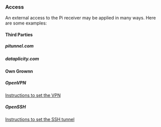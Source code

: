 ### Access

An external access to the Pi receiver may be applied in many ways.
Here are some examples:

#### Third Parties

##### pitunnel.com

##### dataplicity.com

#### Own Grownn

##### OpenVPN

[Instructions to set the VPN](https://github.com/lz2hpc/openair/blob/master/vpn.md)

##### OpenSSH

[Instructions to set the SSH tunnel](https://github.com/lz2hpc/openair/blob/master/ssh.md)
